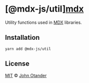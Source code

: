 <span class="citation" data-cites="mdx-js/util">\[@mdx-js/util\]</span>[mdx](https://github.com/mdx-js/mdx)
===========================================================================================================

Utility functions used in [MDX](https://github.com/mdx-js/mdx) libraries.

Installation
------------

    yarn add @mdx-js/util

License
-------

[MIT](license) © [John Otander](https://johno.com)
